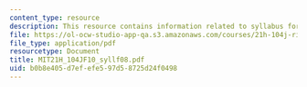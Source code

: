 ```yaml
---
content_type: resource
description: This resource contains information related to syllabus for fall 2008.
file: https://ol-ocw-studio-app-qa.s3.amazonaws.com/courses/21h-104j-riots-strikes-and-conspiracies-in-american-history-fall-2010/b0b8e405d7efefe597d58725d24f0498_MIT21H_104JF10_syllf08.pdf
file_type: application/pdf
resourcetype: Document
title: MIT21H_104JF10_syllf08.pdf
uid: b0b8e405-d7ef-efe5-97d5-8725d24f0498
---
```

